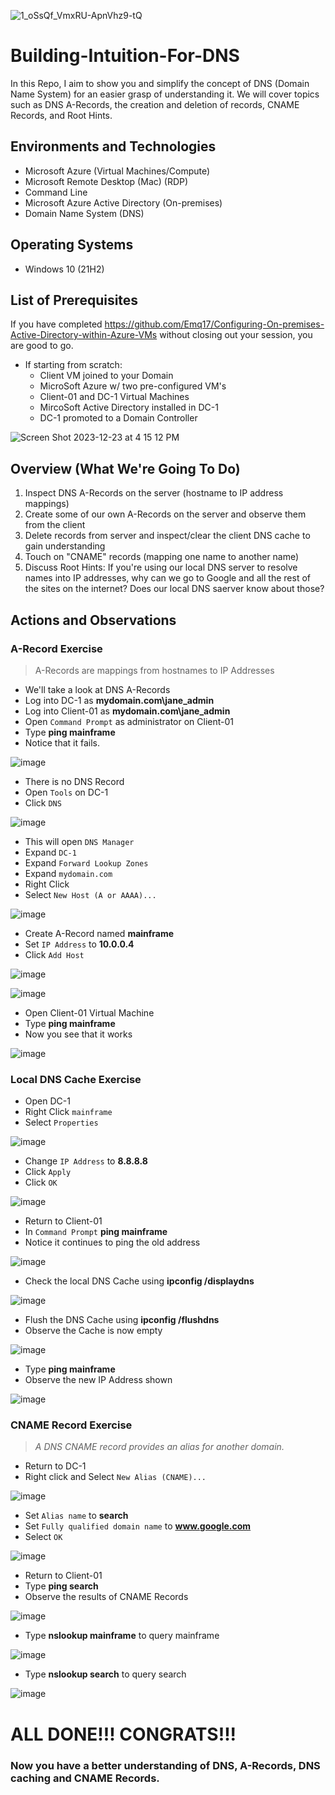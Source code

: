<p align="center"> 
  
![1_oSsQf_VmxRU-ApnVhz9-tQ](https://github.com/Emq17/Building-Intuition-For-DNS/assets/147126755/5b1002fe-9ef1-480b-aca2-87ec620e8638)

</p>

# Building-Intuition-For-DNS


In this Repo, I aim to show you and simplify the concept of DNS (Domain Name System) for an easier grasp of understanding it. We will cover topics such as DNS A-Records, the creation and deletion of records, CNAME Records, and Root Hints.


<h2>Environments and Technologies</h2>

- Microsoft Azure (Virtual Machines/Compute)
- Microsoft Remote Desktop (Mac) (RDP)
- Command Line
- Microsoft Azure Active Directory (On-premises)
- Domain Name System (DNS)

<h2>Operating Systems</h2>

- Windows 10 (21H2)

<h2>List of Prerequisites</h2>

If you have completed https://github.com/Emq17/Configuring-On-premises-Active-Directory-within-Azure-VMs without closing out your session, you are good to go.
- If starting from scratch:
  - Client VM joined to your Domain
  - MicroSoft Azure w/ two pre-configured VM's
  - Client-01 and DC-1 Virtual Machines
  - MircoSoft Active Directory installed in DC-1
  - DC-1 promoted to a Domain Controller
  

![Screen Shot 2023-12-23 at 4 15 12 PM](https://github.com/Emq17/Building-Intuition-For-DNS/assets/147126755/c269c7e1-0b49-4090-b4d2-d69d95d68b08)


<h2>Overview (What We're Going To Do)</h2>

1. Inspect DNS A-Records on the server (hostname to IP address mappings)
2. Create some of our own A-Records on the server and observe them from the client
3. Delete records from server and inspect/clear the client DNS cache to gain understanding
4. Touch on "CNAME" records (mapping one name to another name)
5. Discuss Root Hints: If you're using our local DNS server to resolve names into IP addresses, why can we go to Google and all the rest of the sites on the internet? Does our local DNS saerver know about those?

<h2>Actions and Observations</h2>

<h3>A-Record Exercise</h3>

>A-Records are mappings from hostnames to IP Addresses

- We'll take a look at DNS A-Records 
- Log into DC-1 as **mydomain.com\jane_admin**
- Log into Client-01 as **mydomain.com\jane_admin**
- Open `Command Prompt` as administrator on Client-01
- Type **ping mainframe**
- Notice that it fails.

![image](https://github.com/CarlosAlvarado0718/DNS-Intuition/assets/140138198/65164576-efd0-4be1-a458-b9ba3321061d)


- There is no DNS Record
- Open `Tools` on DC-1 
- Click `DNS`

![image](https://github.com/CarlosAlvarado0718/DNS-Intuition/assets/140138198/4f7ba249-77b6-49d0-90fb-e32f8bb8be3f)

- This will open `DNS Manager`
- Expand `DC-1`
- Expand `Forward Lookup Zones`
- Expand `mydomain.com`
- Right Click
- Select `New Host (A or AAAA)...`

![image](https://github.com/CarlosAlvarado0718/DNS-Intuition/assets/140138198/702f70db-edaf-4847-b97a-8fca34dbd13c)

- Create A-Record named **mainframe**
- Set `IP Address` to **10.0.0.4**
- Click `Add Host`

![image](https://github.com/CarlosAlvarado0718/DNS-Intuition/assets/140138198/752e56ee-8268-42fc-86f8-93266766fbfd)

![image](https://github.com/CarlosAlvarado0718/DNS-Intuition/assets/140138198/1e3ef3dd-fd4c-4089-ba37-8ac5e0472b3d)

- Open Client-01 Virtual Machine
- Type **ping mainframe**
- Now you see that it works

![image](https://github.com/CarlosAlvarado0718/DNS-Intuition/assets/140138198/2cca91be-5694-42df-8a60-d046dc5ad15c)

<h3>Local DNS Cache Exercise</h3>

- Open DC-1
- Right Click `mainframe`
- Select `Properties`

![image](https://github.com/CarlosAlvarado0718/DNS-Intuition/assets/140138198/7abd0b4e-4e22-4792-91cf-52e1c29ed6bc)

- Change `IP Address` to **8.8.8.8**
- Click `Apply`
- Click `OK`

![image](https://github.com/CarlosAlvarado0718/DNS-Intuition/assets/140138198/d3c65d72-403b-4b38-8a62-59d5f1c3c811)

- Return to Client-01
- In `Command Prompt` **ping mainframe**
- Notice it continues to ping the old address

![image](https://github.com/CarlosAlvarado0718/DNS-Intuition/assets/140138198/08fb07a4-13a4-4a43-be14-021f830af9e8)

- Check the local DNS Cache using **ipconfig /displaydns**

![image](https://github.com/CarlosAlvarado0718/DNS-Intuition/assets/140138198/3e855107-317b-4599-9fac-76c0bab5d039)

- Flush the DNS Cache using **ipconfig /flushdns**
- Observe the Cache is now empty

![image](https://github.com/CarlosAlvarado0718/DNS-Intuition/assets/140138198/71e90d84-321b-4d62-9e34-6635746fa2a9)

- Type **ping mainframe**
- Observe the new IP Address shown

![image](https://github.com/CarlosAlvarado0718/DNS-Intuition/assets/140138198/7c810328-ecab-4fb5-89f0-3c631e5b0aa6)

<h3>CNAME Record Exercise</h3>

>_A DNS CNAME record provides an alias for another domain._


- Return to DC-1
- Right click and Select `New Alias (CNAME)...`

![image](https://github.com/CarlosAlvarado0718/DNS-Intuition/assets/140138198/083b6c9b-6543-421c-ab5a-5d699c19556f)

- Set `Alias name` to **search**
- Set `Fully qualified domain name` to **www.google.com**
- Select `OK`

![image](https://github.com/CarlosAlvarado0718/DNS-Intuition/assets/140138198/647d0220-f27d-4c1a-8139-e3c88d944bdb)

- Return to Client-01
- Type **ping search**
- Observe the results of CNAME Records

![image](https://github.com/CarlosAlvarado0718/DNS-Intuition/assets/140138198/79fa1b1e-6ff2-4d5c-980d-07852d0ec310)

- Type **nslookup mainframe** to query mainframe

![image](https://github.com/CarlosAlvarado0718/DNS-Intuition/assets/140138198/36c10303-75a9-4670-a25b-2693a9d67bfa)

- Type **nslookup search** to query search
  
![image](https://github.com/CarlosAlvarado0718/DNS-Intuition/assets/140138198/9673db75-615e-4a2e-9230-8c4805c50857)

<h1>ALL DONE!!! CONGRATS!!!</h1>
<h3>Now you have a better understanding of DNS, A-Records, DNS caching and CNAME Records. </h3>
